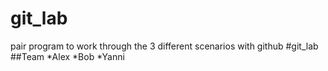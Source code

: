 # git_lab
pair program to work through the 3 different scenarios with github
#git_lab
##Team 
*Alex
*Bob
*Yanni